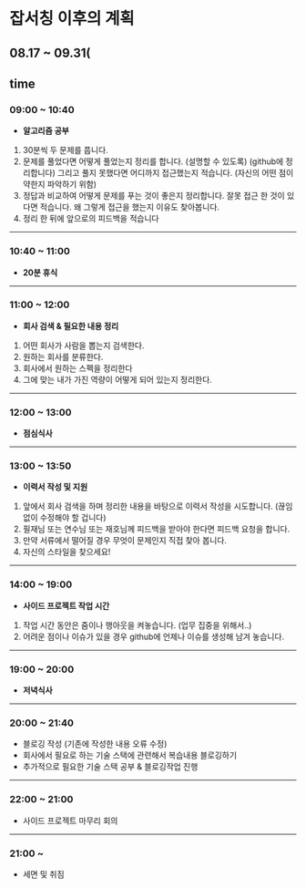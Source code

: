 # 잡서칭 이후의 계획

## 08.17 ~ 09.31(
  
## time

### 09:00 ~ 10:40 

- **알고리즘 공부** 

1. 30분씩 두 문제를 풉니다.
2. 문제를 풀었다면 어떻게 풀었는지 정리를 합니다. (설명할 수 있도록) (github에 정리합니다)
   그리고 풀지 못했다면 어디까지 접근했는지 적습니다. (자신의 어떤 점이 약한지 파악하기 위함)
3. 정답과 비교하여 어떻게 문제를 푸는 것이 좋은지 정리합니다.
   잘못 접근 한 것이 있다면 적습니다. 
   왜 그렇게 접근을 했는지 이유도 찾아봅니다.
4. 정리 한 뒤에 앞으로의 피드백을 적습니다

---

### 10:40 ~ 11:00

- **20분 휴식**

---

### 11:00 ~ 12:00 

- **회사 검색 & 필요한 내용 정리**

1. 어떤 회사가 사람을 뽑는지 검색한다.
2. 원하는 회사를 분류한다.
3. 회사에서 원하는 스펙을 정리한다 
4. 그에 맞는 내가 가진 역량이 어떻게 되어 있는지 정리한다.

---

### 12:00 ~ 13:00

- **점심식사**

---

### 13:00 ~ 13:50

- **이력서 작성 및 지원**

1. 앞에서 회사 검색을 하며 정리한 내용을 바탕으로 이력서 작성을 시도합니다. (끊임없이 수정해야 할 겁니다)
2. 필재님 또는 연수님 또는 재호님께 피드백을 받아야 한다면 피드백 요청을 합니다. 
3. 만약 서류에서 떨어질 경우 무엇이 문제인지 직접 찾아 봅니다.
4. 자신의 스타일을 찾으세요!

---

### 14:00 ~ 19:00 

- **사이드 프로젝트 작업 시간**

1. 작업 시간 동안은 줌이나 행아웃을 켜놓습니다. (업무 집중을 위해서..)
2. 어려운 점이나 이슈가 있을 경우 github에 언제나 이슈를 생성해 남겨 놓습니다.

---

### 19:00 ~ 20:00

- **저녁식사** 

---

### 20:00 ~ 21:40

- 블로깅 작성 (기존에 작성한 내용 오류 수정) 
- 회사에서 필요로 하는 기술 스택에 관련해서 복습내용 블로깅하기
- 추가적으로 필요한 기술 스택 공부 & 블로깅작업 진행

---

### 22:00 ~ 21:00

- 사이드 프로젝트 마무리 회의 

---

### 21:00 ~ 

- 세면 및 취짐
